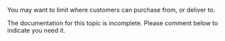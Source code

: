 You may want to limit where customers can purchase from, or deliver to.

<div class="bad" markdown="1">
The documentation for this topic is incomplete. Please comment below to indicate you need it.
</div>
